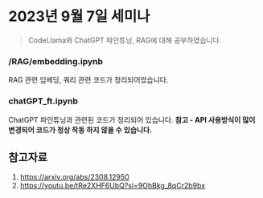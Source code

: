 # 2023년 9월 7일 세미나

> CodeLlama와 ChatGPT 파인튜닝, RAG에 대해 공부하였습니다.

### /RAG/embedding.ipynb
RAG 관련 임베딩, 쿼리 관련 코드가 정리되어었습니다.

### chatGPT_ft.ipynb
ChatGPT 파인튜닝과 관련된 코드가 정리되어 있습니다.
**참고 - API 사용방식이 많이 변경되어 코드가 정상 작동 하지 않을 수 있습니다.**

## 참고자료
1. https://arxiv.org/abs/2308.12950
2. https://youtu.be/tRe2XHF6UbQ?si=9OhBkg_8qCr2b9bx